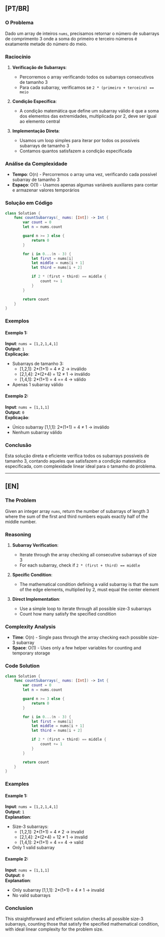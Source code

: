 ## [PT/BR]

### O Problema

Dado um array de inteiros `nums`, precisamos retornar o número de subarrays de comprimento 3 onde a soma do primeiro e terceiro números é exatamente metade do número do meio.

### Raciocínio

1. **Verificação de Subarrays**:
   - Percorremos o array verificando todos os subarrays consecutivos de tamanho 3
   - Para cada subarray, verificamos se `2 * (primeiro + terceiro) == meio`

2. **Condição Específica**:
   - A condição matemática que define um subarray válido é que a soma dos elementos das extremidades, multiplicada por 2, deve ser igual ao elemento central

3. **Implementação Direta**:
   - Usamos um loop simples para iterar por todos os possíveis subarrays de tamanho 3
   - Contamos quantos satisfazem a condição especificada

### Análise da Complexidade

- **Tempo**: O(n) - Percorremos o array uma vez, verificando cada possível subarray de tamanho 3
- **Espaço**: O(1) - Usamos apenas algumas variáveis auxiliares para contar e armazenar valores temporários

### Solução em Código

```swift
class Solution {
    func countSubarrays(_ nums: [Int]) -> Int {
        var count = 0
        let n = nums.count

        guard n >= 3 else { 
            return 0
        }

        for i in 0...(n - 3) {
            let first = nums[i]
            let middle = nums[i + 1]
            let third = nums[i + 2]

            if 2 * (first + third) == middle {
                count += 1
            }
        }

        return count
    }
}
```

### Exemplos

#### Exemplo 1:
**Input**: `nums = [1,2,1,4,1]`  
**Output**: `1`  
**Explicação**:
- Subarrays de tamanho 3:
  - [1,2,1]: 2*(1+1) = 4 ≠ 2 → inválido
  - [2,1,4]: 2*(2+4) = 12 ≠ 1 → inválido
  - [1,4,1]: 2*(1+1) = 4 == 4 → válido
- Apenas 1 subarray válido

#### Exemplo 2:
**Input**: `nums = [1,1,1]`  
**Output**: `0`  
**Explicação**:
- Único subarray [1,1,1]: 2*(1+1) = 4 ≠ 1 → inválido
- Nenhum subarray válido

### Conclusão

Esta solução direta e eficiente verifica todos os subarrays possíveis de tamanho 3, contando aqueles que satisfazem a condição matemática especificada, com complexidade linear ideal para o tamanho do problema.

---

## [EN]

### The Problem

Given an integer array `nums`, return the number of subarrays of length 3 where the sum of the first and third numbers equals exactly half of the middle number.

### Reasoning

1. **Subarray Verification**:
   - Iterate through the array checking all consecutive subarrays of size 3
   - For each subarray, check if `2 * (first + third) == middle`

2. **Specific Condition**:
   - The mathematical condition defining a valid subarray is that the sum of the edge elements, multiplied by 2, must equal the center element

3. **Direct Implementation**:
   - Use a simple loop to iterate through all possible size-3 subarrays
   - Count how many satisfy the specified condition

### Complexity Analysis

- **Time**: O(n) - Single pass through the array checking each possible size-3 subarray
- **Space**: O(1) - Uses only a few helper variables for counting and temporary storage

### Code Solution

```swift
class Solution {
    func countSubarrays(_ nums: [Int]) -> Int {
        var count = 0
        let n = nums.count

        guard n >= 3 else { 
            return 0
        }

        for i in 0...(n - 3) {
            let first = nums[i]
            let middle = nums[i + 1]
            let third = nums[i + 2]

            if 2 * (first + third) == middle {
                count += 1
            }
        }

        return count
    }
}
```

### Examples

#### Example 1:
**Input**: `nums = [1,2,1,4,1]`  
**Output**: `1`  
**Explanation**:
- Size-3 subarrays:
  - [1,2,1]: 2*(1+1) = 4 ≠ 2 → invalid
  - [2,1,4]: 2*(2+4) = 12 ≠ 1 → invalid
  - [1,4,1]: 2*(1+1) = 4 == 4 → valid
- Only 1 valid subarray

#### Example 2:
**Input**: `nums = [1,1,1]`  
**Output**: `0`  
**Explanation**:
- Only subarray [1,1,1]: 2*(1+1) = 4 ≠ 1 → invalid
- No valid subarrays

### Conclusion

This straightforward and efficient solution checks all possible size-3 subarrays, counting those that satisfy the specified mathematical condition, with ideal linear complexity for the problem size.